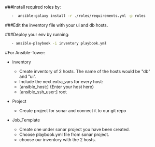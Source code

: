 ###Install required roles by:
```sh
   -  ansible-galaxy install -r ./roles/requirements.yml -p roles
```
 
###Edit the inventory file with your ui and db hosts. 

###Deploy your env by running:
```sh
   - ansible-playbook -i inventory playbook.yml
```

#For Ansible-Tower:

 -  Inventory

    - Create inventory of 2 hosts. The name of the hosts would be "db" and "ui".
    - Include the next extra_vars for every host:
	 * [ansible_host:] {Enter your host here}
	 * [ansible_ssh_user:] root 

 - Project

    - Create project for sonar and connect it to our git repo


 - Job_Template

    - Create one under sonar project you have been created.
    - Choose playbook.yml file from sonar project.
    - choose our inventory with the 2 hosts.
